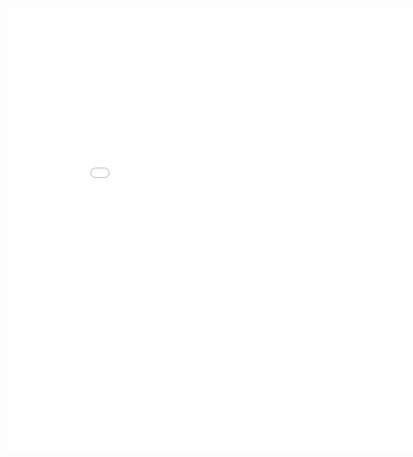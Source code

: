 <iframe width="900" height="800" frameborder="0" scrolling="no" src="//plot.ly/~nvpopov/10.embed"></iframe>